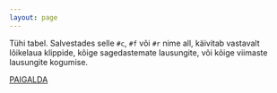 ```yaml
---
layout: page
---
```


Tühi tabel. Salvestades selle `#c`, `#f` või `#r` nime all, käivitab vastavalt lõikelaua klippide, kõige sagedastemate lausungite, või kõige viimaste lausungite kogumise.

[PAIGALDA](k6://IyBFbXB0eSB0YWJsZQ==)
